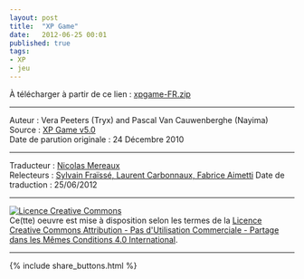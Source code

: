 ```yaml
---
layout: post
title:  "XP Game"
date:   2012-06-25 00:01
published: true
tags:
- XP
- jeu
---
```


À télécharger à partir de ce lien : [xpgame-FR.zip](https://db.tt/gA3JSsz1)


---
Auteur : Vera Peeters (Tryx) and Pascal Van Cauwenberghe (Nayima)  
Source : [XP Game v5.0](http://www.xp.be/xpgame/download/)  
Date de parution originale : 24 Décembre 2010  

---
Traducteur : [Nicolas Mereaux](http://www.les-traducteurs-agiles.org/traducteurs/)  
Relecteurs : [Sylvain Fraïssé, Laurent Carbonnaux, Fabrice Aimetti](http://www.les-traducteurs-agiles.org/traducteurs/)
Date de traduction : 25/06/2012  

---

<a rel="license" href="http://creativecommons.org/licenses/by-nc-sa/4.0/"><img alt="Licence Creative Commons" style="border-width:0" src="http://i.creativecommons.org/l/by-nc-sa/4.0/88x31.png" /></a><br />Ce(tte) oeuvre est mise à disposition selon les termes de la <a rel="license" href="http://creativecommons.org/licenses/by-nc-sa/4.0/">Licence Creative Commons Attribution - Pas d'Utilisation Commerciale - Partage dans les Mêmes Conditions 4.0 International</a>.

---

{% include share_buttons.html %}
